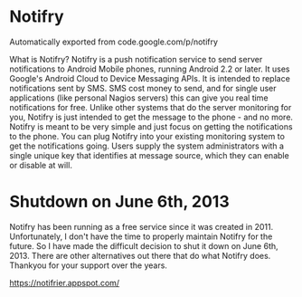 # Notifry
Automatically exported from code.google.com/p/notifry

What is Notifry?
Notifry is a push notification service to send server notifications to Android Mobile phones, running Android 2.2 or later. It uses Google's Android Cloud to Device Messaging APIs.
It is intended to replace notifications sent by SMS. SMS cost money to send, and for single user applications (like personal Nagios servers) this can give you real time notifications for free.
Unlike other systems that do the server monitoring for you, Notifry is just intended to get the message to the phone - and no more. Notifry is meant to be very simple and just focus on getting the notifications to the phone. You can plug Notifry into your existing monitoring system to get the notifications going. Users supply the system administrators with a single unique key that identifies at message source, which they can enable or disable at will.


# Shutdown on June 6th, 2013
Notifry has been running as a free service since it was created in 2011. Unfortunately, I don't have the time to properly maintain Notifry for the future. So I have made the difficult decision to shut it down on June 6th, 2013.
There are other alternatives out there that do what Notifry does.
Thankyou for your support over the years.

https://notifrier.appspot.com/
